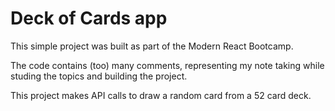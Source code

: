 # Deck of Cards app

This simple project was built as part of the Modern React Bootcamp.

The code contains (too) many comments, representing my note taking while studing the topics and building the project.

This project makes API calls to draw a random card from a 52 card deck.
